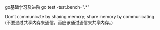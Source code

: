 go基础学习及进阶
go test -test.bench=".*"

Don’t communicate by sharing memory; share memory by communicating. (不要通过共享内存来通信，而应该通过通信来共享内存。)